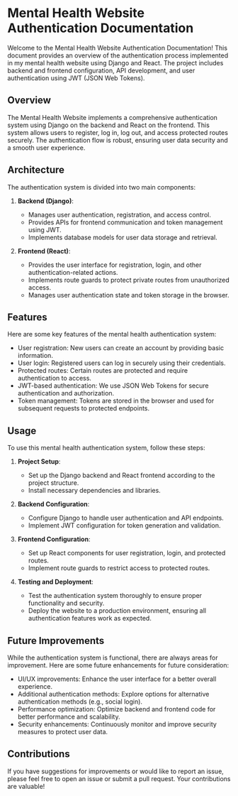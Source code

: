 # Mental Health Website Authentication Documentation

Welcome to the Mental Health Website Authentication Documentation! This document provides an overview of the authentication process implemented in my mental health website using Django and React. The project includes backend and frontend configuration, API development, and user authentication using JWT (JSON Web Tokens).

## Overview

The Mental Health Website implements a comprehensive authentication system using Django on the backend and React on the frontend. This system allows users to register, log in, log out, and access protected routes securely. The authentication flow is robust, ensuring user data security and a smooth user experience.

## Architecture

The authentication system is divided into two main components:

1. **Backend (Django)**:
   - Manages user authentication, registration, and access control.
   - Provides APIs for frontend communication and token management using JWT.
   - Implements database models for user data storage and retrieval.

2. **Frontend (React)**:
   - Provides the user interface for registration, login, and other authentication-related actions.
   - Implements route guards to protect private routes from unauthorized access.
   - Manages user authentication state and token storage in the browser.

## Features

Here are some key features of the mental health authentication system:

- User registration: New users can create an account by providing basic information.
- User login: Registered users can log in securely using their credentials.
- Protected routes: Certain routes are protected and require authentication to access.
- JWT-based authentication: We use JSON Web Tokens for secure authentication and authorization.
- Token management: Tokens are stored in the browser and used for subsequent requests to protected endpoints.

## Usage

To use this mental health authentication system, follow these steps:

1. **Project Setup**:
   - Set up the Django backend and React frontend according to the project structure.
   - Install necessary dependencies and libraries.

2. **Backend Configuration**:
   - Configure Django to handle user authentication and API endpoints.
   - Implement JWT configuration for token generation and validation.

3. **Frontend Configuration**:
   - Set up React components for user registration, login, and protected routes.
   - Implement route guards to restrict access to protected routes.

4. **Testing and Deployment**:
   - Test the authentication system thoroughly to ensure proper functionality and security.
   - Deploy the website to a production environment, ensuring all authentication features work as expected.

## Future Improvements

While the authentication system is functional, there are always areas for improvement. Here are some future enhancements for future consideration:

- UI/UX improvements: Enhance the user interface for a better overall experience.
- Additional authentication methods: Explore options for alternative authentication methods (e.g., social login).
- Performance optimization: Optimize backend and frontend code for better performance and scalability.
- Security enhancements: Continuously monitor and improve security measures to protect user data.

## Contributions

If you have suggestions for improvements or would like to report an issue, please feel free to open an issue or submit a pull request. Your contributions are valuable!


